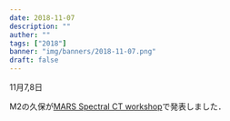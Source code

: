 ```yaml
---
date: 2018-11-07
description: ""
auther: ""
tags: ["2018"]
banner: "img/banners/2018-11-07.png"
draft: false
---
```

11月7,8日

M2の久保が[MARS Spectral CT workshop](https://www.cmdt.org.nz/event/mars-spectral-ct-workshop)で発表しました．
<!--more-->
